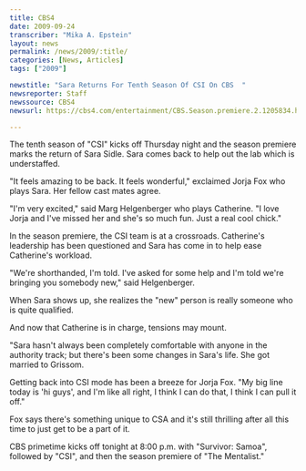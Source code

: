 ```yaml
---
title: CBS4
date: 2009-09-24
transcriber: "Mika A. Epstein"
layout: news
permalink: /news/2009/:title/
categories: [News, Articles]
tags: ["2009"]

newstitle: "Sara Returns For Tenth Season Of CSI On CBS  "
newsreporter: Staff
newssource: CBS4
newsurl: https://cbs4.com/entertainment/CBS.Season.premiere.2.1205834.html

---
```


The tenth season of "CSI" kicks off Thursday night and the season premiere marks the return of Sara Sidle. Sara comes back to help out the lab which is understaffed.

"It feels amazing to be back. It feels wonderful," exclaimed Jorja Fox who plays Sara. Her fellow cast mates agree.

"I'm very excited," said Marg Helgenberger who plays Catherine. "I love Jorja and I've missed her and she's so much fun. Just a real cool chick."

In the season premiere, the CSI team is at a crossroads. Catherine's leadership has been questioned and Sara has come in to help ease Catherine's workload.

"We're shorthanded, I'm told. I've asked for some help and I'm told we're bringing you somebody new," said Helgenberger.

When Sara shows up, she realizes the "new" person is really someone who is quite qualified.

And now that Catherine is in charge, tensions may mount.

"Sara hasn't always been completely comfortable with anyone in the authority track; but there's been some changes in Sara's life. She got married to Grissom.

Getting back into CSI mode has been a breeze for Jorja Fox. "My big line today is 'hi guys', and I'm like all right, I think I can do that, I think I can pull it off."

Fox says there's something unique to CSA and it's still thrilling after all this time to just get to be a part of it.

CBS primetime kicks off tonight at 8:00 p.m. with "Survivor: Samoa", followed by "CSI", and then the season premiere of "The Mentalist."
